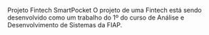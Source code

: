 Projeto Fintech SmartPocket
O projeto de uma Fintech está sendo desenvolvido como um trabalho do 1º do curso de Análise e Desenvolvimento de Sistemas da FIAP.
